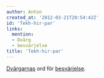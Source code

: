 ```yaml
---
author: Anton
created_at: '2012-03-21T20:54:42Z'
id: 'Tekh-hir-par'
links:
  mention:
  - Dvärg
  - besvärjelse
title: 'Tekh-hir-par'
---
```


[Dvärgarnas] ord för [besvärjelse].

  [Dvärgarnas]: Dvärg
  [besvärjelse]: besvärjelse
